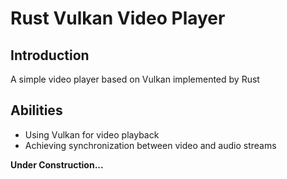# Rust Vulkan Video Player
## Introduction
A simple video player based on Vulkan implemented by Rust

## Abilities
- Using Vulkan for video playback
- Achieving synchronization between video and audio streams

**Under Construction...**